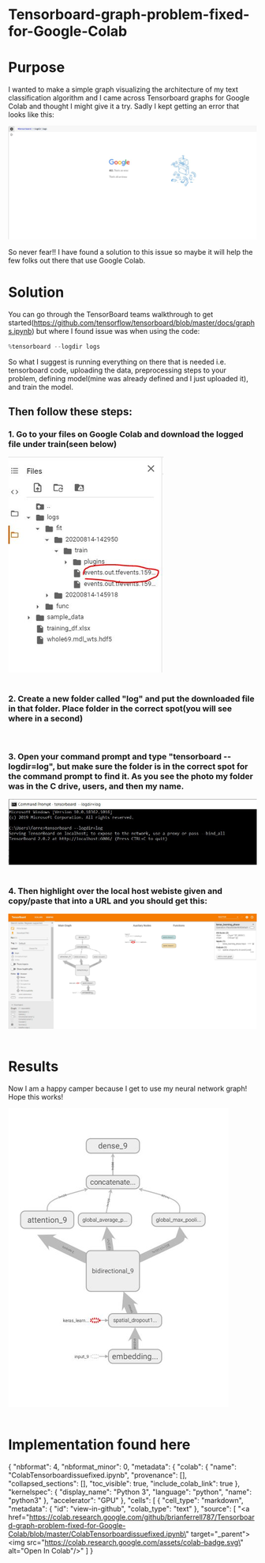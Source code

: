 # Tensorboard-graph-problem-fixed-for-Google-Colab
# Purpose
I wanted to make a simple graph visualizing the architecture of my text classification algorithm and I came across Tensorboard graphs for Google Colab and thought I might give it a try. Sadly I kept getting an error that looks like this:<br />
<div align="left"><img src="tensorfail.JPG"</img></div>



So never fear!! I have found a solution to this issue so maybe it will help the few folks out there that use Google Colab. 

# Solution
You can go through the TensorBoard teams walkthrough to get started(https://github.com/tensorflow/tensorboard/blob/master/docs/graphs.ipynb) but where I found issue was when using the code:
``` Python
%tensorboard --logdir logs
```

So what I suggest is running everything on there that is needed i.e. tensorboard code, uploading the data, preprocessing steps to your problem, defining model(mine was already defined and I just uploaded it), and train the model. 

## Then follow these steps:

<h3> 1. Go to your files on Google Colab and download the logged file under train(seen below)</h3>
<div align="left"><img src="copyfile.JPG"</img></div><br />
<h3>2. Create a new folder called "log" and put the downloaded file in that folder. Place folder in the correct spot(you will see where in a second)</h3><br />
<h3>3. Open your command prompt and type "tensorboard --logdir=log", but make sure the folder is in the correct spot for the command prompt to find it. As you see the photo my folder was in the C drive, users, and then my name.</h3>
<div align="left"><img src="commandprompt.JPG"</img></div><br />
<h3>4. Then highlight over the local host webiste given and copy/paste that into a URL and you should get this:</h3>
<div align="left"><img src="tensorboard.JPG"</img></div><br />

# Results
Now I am a happy camper because I get to use my neural network graph! Hope this works!
<div align="left"><img src="tensorgraph.JPG"</img></div><br />

# Implementation found here 

{
  "nbformat": 4,
  "nbformat_minor": 0,
  "metadata": {
    "colab": {
      "name": "ColabTensorboardissuefixed.ipynb",
      "provenance": [],
      "collapsed_sections": [],
      "toc_visible": true,
      "include_colab_link": true
    },
    "kernelspec": {
      "display_name": "Python 3",
      "language": "python",
      "name": "python3"
    },
    "accelerator": "GPU"
  },
  "cells": [
    {
      "cell_type": "markdown",
      "metadata": {
        "id": "view-in-github",
        "colab_type": "text"
      },
      "source": [
        "<a href=\"https://colab.research.google.com/github/brianferrell787/Tensorboard-graph-problem-fixed-for-Google-Colab/blob/master/ColabTensorboardissuefixed.ipynb\" target=\"_parent\"><img src=\"https://colab.research.google.com/assets/colab-badge.svg\" alt=\"Open In Colab\"/></a>"
      ]
    }
